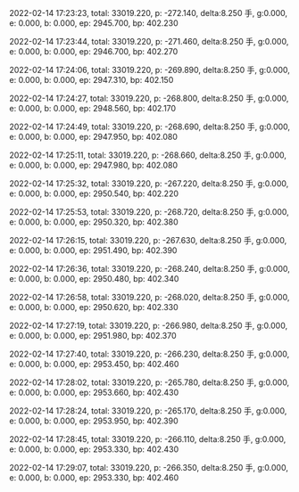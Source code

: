 2022-02-14 17:23:23, total: 33019.220, p: -272.140, delta:8.250 手, g:0.000, e: 0.000, b: 0.000, ep: 2945.700, bp: 402.230

2022-02-14 17:23:44, total: 33019.220, p: -271.460, delta:8.250 手, g:0.000, e: 0.000, b: 0.000, ep: 2946.700, bp: 402.270

2022-02-14 17:24:06, total: 33019.220, p: -269.890, delta:8.250 手, g:0.000, e: 0.000, b: 0.000, ep: 2947.310, bp: 402.150

2022-02-14 17:24:27, total: 33019.220, p: -268.800, delta:8.250 手, g:0.000, e: 0.000, b: 0.000, ep: 2948.560, bp: 402.170

2022-02-14 17:24:49, total: 33019.220, p: -268.690, delta:8.250 手, g:0.000, e: 0.000, b: 0.000, ep: 2947.950, bp: 402.080

2022-02-14 17:25:11, total: 33019.220, p: -268.660, delta:8.250 手, g:0.000, e: 0.000, b: 0.000, ep: 2947.980, bp: 402.080

2022-02-14 17:25:32, total: 33019.220, p: -267.220, delta:8.250 手, g:0.000, e: 0.000, b: 0.000, ep: 2950.540, bp: 402.220

2022-02-14 17:25:53, total: 33019.220, p: -268.720, delta:8.250 手, g:0.000, e: 0.000, b: 0.000, ep: 2950.320, bp: 402.380

2022-02-14 17:26:15, total: 33019.220, p: -267.630, delta:8.250 手, g:0.000, e: 0.000, b: 0.000, ep: 2951.490, bp: 402.390

2022-02-14 17:26:36, total: 33019.220, p: -268.240, delta:8.250 手, g:0.000, e: 0.000, b: 0.000, ep: 2950.480, bp: 402.340

2022-02-14 17:26:58, total: 33019.220, p: -268.020, delta:8.250 手, g:0.000, e: 0.000, b: 0.000, ep: 2950.620, bp: 402.330

2022-02-14 17:27:19, total: 33019.220, p: -266.980, delta:8.250 手, g:0.000, e: 0.000, b: 0.000, ep: 2951.980, bp: 402.370

2022-02-14 17:27:40, total: 33019.220, p: -266.230, delta:8.250 手, g:0.000, e: 0.000, b: 0.000, ep: 2953.450, bp: 402.460

2022-02-14 17:28:02, total: 33019.220, p: -265.780, delta:8.250 手, g:0.000, e: 0.000, b: 0.000, ep: 2953.660, bp: 402.430

2022-02-14 17:28:24, total: 33019.220, p: -265.170, delta:8.250 手, g:0.000, e: 0.000, b: 0.000, ep: 2953.950, bp: 402.390

2022-02-14 17:28:45, total: 33019.220, p: -266.110, delta:8.250 手, g:0.000, e: 0.000, b: 0.000, ep: 2953.330, bp: 402.430

2022-02-14 17:29:07, total: 33019.220, p: -266.350, delta:8.250 手, g:0.000, e: 0.000, b: 0.000, ep: 2953.330, bp: 402.460
